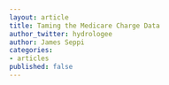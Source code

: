 ```yaml
---
layout: article
title: Taming the Medicare Charge Data
author_twitter: hydrologee
author: James Seppi
categories:
- articles
published: false
---
```



